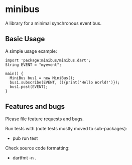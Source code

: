 # minibus

A library for a minimal synchronous event bus.

## Basic Usage

A simple usage example:

    import 'package:minibus/minibus.dart';
    String EVENT = "myevent";
    
    main() {
      MiniBus bus1 = new MiniBus();
      bus1.subscribe(EVENT, (){print('Hello World!')});
      bus1.post(EVENT);
    }

## Features and bugs

Please file feature requests and bugs.

Run tests with (note tests mostly moved to sub-packages):
+ pub run test

Check source code formatting:
+ dartfmt -n .